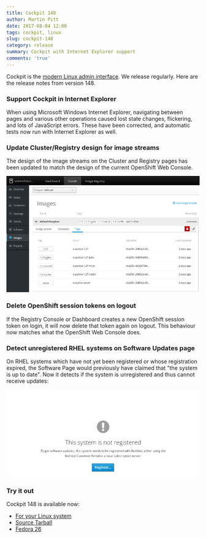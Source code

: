 ```yaml
---
title: Cockpit 148
author: Martin Pitt
date: 2017-08-04 12:00
tags: cockpit, linux
slug: cockpit-148
category: release
summary: Cockpit with Internet Explorer support
comments: 'true'
---
```


Cockpit is the [modern Linux admin interface](http://cockpit-project.org/). We release regularly.
Here are the release notes from version 148.

### Support Cockpit in Internet Explorer

When using Microsoft Windows Internet Explorer, navigating between pages and
various other operations caused lost state changes, flickering, and lots of
JavaScript errors. These have been corrected, and automatic tests now run with
Internet Explorer as well.

### Update Cluster/Registry design for image streams

The design of the image streams on the Cluster and Registry pages has been
updated to match the design of the current OpenShift Web Console.

![Image Stream Tag Design](/images/registry-imagestreams-design.png)

### Delete OpenShift session tokens on logout

If the Registry Console or Dashboard creates a new OpenShift session token on
login, it will now delete that token again on logout. This behaviour now
matches what the OpenShift Web Console does.

### Detect unregistered RHEL systems on Software Updates page

On RHEL systems which have not yet been registered or whose registration
expired, the Software Page would previously have claimed that "the system is up
to date". Now it detects if the system is unregistered and thus cannot receive
updates:

![Software Updates on unregistered RHEL system](/images/updates-unregistered.png)

### Try it out

Cockpit 148 is available now:

 * [For your Linux system](http://cockpit-project.org/running.html)
 * [Source Tarball](https://github.com/cockpit-project/cockpit/releases/tag/148)
 * [Fedora 26](https://bodhi.fedoraproject.org/updates/cockpit-148-1.fc26)

